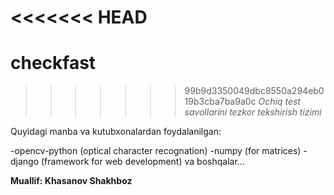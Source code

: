 <<<<<<< HEAD
=======
# checkfast

>>>>>>> 99b9d3350049dbc8550a294eb019b3cba7ba9a0c
*Ochiq test savollarini tezkor tekshirish tizimi* 

Quyidagi manba va kutubxonalardan foydalanilgan:

-opencv-python (optical character recognation)
-numpy (for matrices)
-django (framework for web development)
va boshqalar...


**Muallif: Khasanov Shakhboz**
